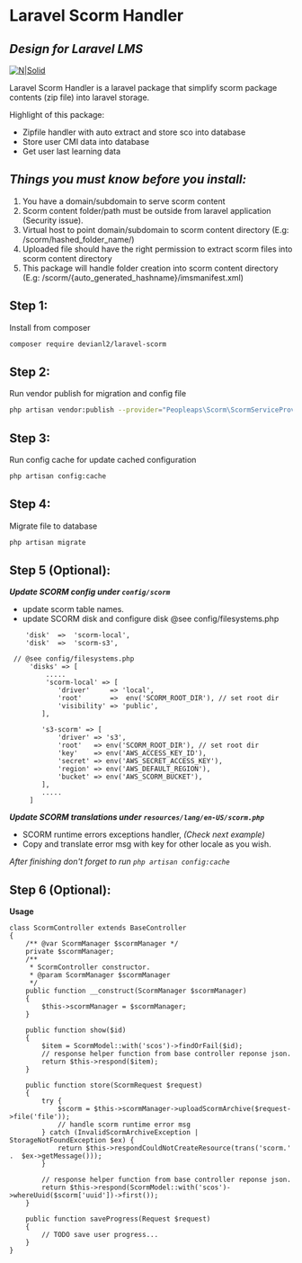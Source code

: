 # Laravel Scorm Handler
## _Design for Laravel LMS_

[![N|Solid](https://peopleaps.com/wp-content/uploads/2020/11/p2-01-01.png)](https://www.peopleaps.com)


Laravel Scorm Handler is a laravel package that simplify scorm package contents (zip file) into laravel storage.

Highlight of this package:
- Zipfile handler with auto extract and store sco into database
- Store user CMI data into database
- Get user last learning data

## _Things you must know before you install:_
1) You have a domain/subdomain to serve scorm content
2) Scorm content folder/path must be outside from laravel application (Security issue).
3) Virtual host to point domain/subdomain to scorm content directory (E.g: /scorm/hashed_folder_name/)
4) Uploaded file should have the right permission to extract scorm files into scorm content directory
5) This package will handle folder creation into scorm content directory (E.g: /scorm/{auto_generated_hashname}/imsmanifest.xml)


## Step 1:
Install from composer
```sh
composer require devianl2/laravel-scorm
```

## Step 2:
Run vendor publish for migration and config file
```sh
php artisan vendor:publish --provider="Peopleaps\Scorm\ScormServiceProvider"
```

## Step 3:
Run config cache for update cached configuration
```sh
php artisan config:cache
```

## Step 4:
Migrate file to database
```sh
php artisan migrate
```

## Step 5 (Optional):
***Update SCORM config under `config/scorm`***
- update scorm table names.
- update SCORM disk and configure disk @see config/filesystems.php
```
    'disk'  =>  'scorm-local',
    'disk'  =>  'scorm-s3',

 // @see config/filesystems.php
     'disks' => [
         .....
         'scorm-local' => [
            'driver'     => 'local',
            'root'       =>  env('SCORM_ROOT_DIR'), // set root dir
            'visibility' => 'public',
        ],

        's3-scorm' => [
            'driver' => 's3',
            'root'   => env('SCORM_ROOT_DIR'), // set root dir
            'key'    => env('AWS_ACCESS_KEY_ID'),
            'secret' => env('AWS_SECRET_ACCESS_KEY'),
            'region' => env('AWS_DEFAULT_REGION'),
            'bucket' => env('AWS_SCORM_BUCKET'),
        ],
        .....
     ]
```
***Update SCORM translations under `resources/lang/en-US/scorm.php`***
- SCORM runtime errors exceptions handler, *(Check next example)*
- Copy and translate error msg with key for other locale as you wish.
  
*After finishing don't forget to run `php artisan config:cache`*

  
## Step 6 (Optional):

**Usage**
```
class ScormController extends BaseController
{
    /** @var ScormManager $scormManager */
    private $scormManager;
    /**
     * ScormController constructor.
     * @param ScormManager $scormManager
     */
    public function __construct(ScormManager $scormManager)
    {
        $this->scormManager = $scormManager;
    }

    public function show($id)
    {
        $item = ScormModel::with('scos')->findOrFail($id);
        // response helper function from base controller reponse json.
        return $this->respond($item);
    }

    public function store(ScormRequest $request)
    {
        try {
            $scorm = $this->scormManager->uploadScormArchive($request->file('file'));
            // handle scorm runtime error msg
        } catch (InvalidScormArchiveException | StorageNotFoundException $ex) {
            return $this->respondCouldNotCreateResource(trans('scorm.' .  $ex->getMessage()));
        }

        // response helper function from base controller reponse json.
        return $this->respond(ScormModel::with('scos')->whereUuid($scorm['uuid'])->first());
    }

    public function saveProgress(Request $request)
    {
        // TODO save user progress...
    }
}
```